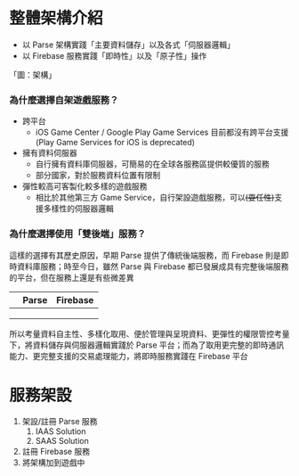 # 整體架構介紹

* 以 Parse 架構實踐「主要資料儲存」以及各式「伺服器邏輯」
* 以 Firebase 服務實踐「即時性」以及「原子性」操作

「圖：架構」

### 為什麼選擇自架遊戲服務？

* 跨平台
  * iOS Game Center / Google Play Game Services 目前都沒有跨平台支援\(Play Game Services for iOS is deprecated\)
* 擁有資料伺服器
  * 自行擁有資料庫伺服器，可簡易的在全球各服務區提供較優質的服務
  * 部分國家，對於服務資料位置有限制
* 彈性較高可客製化較多樣的遊戲服務
  * 相比於其他第三方 Game Service，自行架設遊戲服務，可以~~\(耍任性\)~~支援多樣性的伺服器邏輯

### 為什麼選擇使用「雙後端」服務？

這樣的選擇有其歷史原因，早期 Parse 提供了傳統後端服務，而 Firebase 則是即時資料庫服務；時至今日，雖然 Parse 與 Firebase 都已發展成具有完整後端服務的平台，但在服務上還是有些微差異

|  | Parse | Firebase |
| :--- | :--- | :--- |
|  |  |  |
|  |  |  |
|  |  |  |

所以考量資料自主性、多樣化取用、便於管理與呈現資料、更彈性的權限管控考量下，將資料儲存與伺服器邏輯實踐於 Parse 平台；而為了取用更完整的即時通訊能力、更完整支援的交易處理能力，將即時服務實踐在 Firebase 平台

# 服務架設

1. 架設/註冊 Parse 服務
   1. IAAS Solution
   2. SAAS Solution
2. 註冊 Firebase 服務
3. 將架構加到遊戲中



